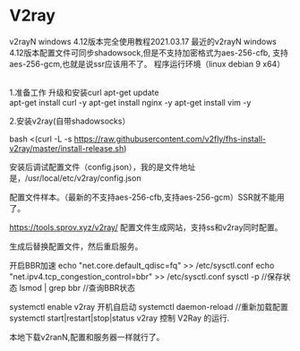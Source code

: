 # V2ray
v2rayN windows 4.12版本完全使用教程2021.03.17
最近的v2rayN windows 4.12版本配置文件可同步shadowsock,但是不支持加密格式为aes-256-cfb, 支持 aes-256-gcm,也就是说ssr应该用不了。
程序运行环境（linux debian 9 x64）

<br/>1.准备工作 升级和安装curl 
apt-get update</br>
apt-get install curl -y
apt-get install nginx -y
apt-get install vim -y

2.安装v2ray(自带shadowsocks）

bash <(curl -L -s https://raw.githubusercontent.com/v2fly/fhs-install-v2ray/master/install-release.sh)

安装后调试配置文件（config.json），我的是文件地址是，/usr/local/etc/v2ray/config.json

配置文件样本。（最新的不支持aes-256-cfb,支持aes-256-gcm）SSR就不能用了。

<a href="https://tools.sprov.xyz/v2ray/" target="_black">https://tools.sprov.xyz/v2ray/</a> 配置文件生成网站，支持ss和v2ray同时配置。

生成后替换配置文件，然后重启服务。

开启BBR加速
echo "net.core.default_qdisc=fq" >> /etc/sysctl.conf
echo "net.ipv4.tcp_congestion_control=bbr" >> /etc/sysctl.conf
sysctl -p //保存状态
lsmod | grep bbr //查询BBR状态

systemctl enable v2ray   开机自启动
systemctl daemon-reload  //重新加载配置
systemctl start|restart|stop|status v2ray 控制 V2Ray 的运行.

本地下载v2ranN,配置和服务器一样就行了。
